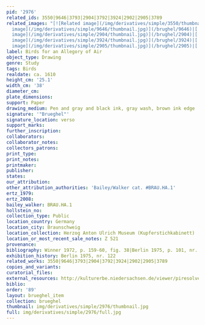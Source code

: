 ```yaml
---
pid: '2976'
related_ids: 3550|9646|3793|2904|3792|3924|2902|2905|3789
related_images: "[![Related image](/img/derivatives/simple/3550/thumbnail.jpg)](/brughel/3550)|[![Related
  image](/img/derivatives/simple/9646/thumbnail.jpg)](/brughel/9646)|[![Related image](/img/derivatives/simple/3793/thumbnail.jpg)](/brughel/3793)|[![Related
  image](/img/derivatives/simple/2904/thumbnail.jpg)](/brughel/2904)|[![Related image](/img/derivatives/simple/3792/thumbnail.jpg)](/brughel/3792)|[![Related
  image](/img/derivatives/simple/3924/thumbnail.jpg)](/brughel/3924)|[![Related image](/img/derivatives/simple/2902/thumbnail.jpg)](/brughel/2902)|[![Related
  image](/img/derivatives/simple/2905/thumbnail.jpg)](/brughel/2905)|[![Related image](/img/derivatives/simple/3789/thumbnail.jpg)](/brughel/3789)"
label: Birds for an Allegory of Air
object_type: Drawing
genre: Study
tags: Birds
realdate: ca. 1610
height_cm: '25.1'
width_cm: '38'
diameter_cm: 
plate_dimensions: 
support: Paper
drawing_medium: Pen and gray and black ink, gray wash, brown ink edge
signature: '"Brueghel"'
signature_location: verso
support_marks: 
further_inscription: 
collaborators: 
collaborator_notes: 
collectors_patrons: 
print_type: 
print_notes: 
printmaker: 
publisher: 
states: 
our_attribution: 
other_attribution_authorities: 'Bailey/Walker cat. #BRAU.HA.1'
ertz_1979: 
ertz_2008: 
bailey_walker: BRAU.HA.1
hollstein_no: 
collection_type: Public
location_country: Germany
location_city: Braunschweig
location_collection: Herzog Anton Ulrich Museum (Kupferstichkabinett)
location_or_most_recent_sale_notes: Z 521
provenance: 
bibliography: Winner 1972, p. 159-60, fig. 38|Berlin 1975, p. 101, nr. 122, pl. 222
exhibition_history: Berlin 1975, nr. 122
related_works: 3550|9646|3793|2904|3792|3924|2902|2905|3789
copies_and_variants: 
curatorial_files: 
external_resources: http://kulturerbe.niedersachsen.de/viewer/piresolver?id=isil_DE-MUS-026819_3538
biblio: 
order: '89'
layout: brueghel_item
collection: brueghel
thumbnail: img/derivatives/simple/2976/thumbnail.jpg
full: img/derivatives/simple/2976/full.jpg
---
```

